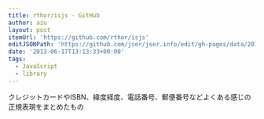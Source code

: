 ```yaml
---
title: rthor/isjs · GitHub
author: azu
layout: post
itemUrl: 'https://github.com/rthor/isjs'
editJSONPath: 'https://github.com/jser/jser.info/edit/gh-pages/data/2013/06/index.json'
date: '2013-06-17T13:13:33+00:00'
tags:
  - JavaScript
  - library
---
```

クレジットカードやISBN、緯度経度、電話番号、郵便番号などよくある感じの正規表現をまとめたもの
